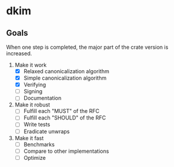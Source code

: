 # dkim

## Goals

When one step is completed, the major part of the crate version is increased.

1. Make it work
    - [x] Relaxed canonicalization algorithm
    - [x] Simple canonicalization algorithm
    - [x] Verifying
    - [ ] Signing
    - [ ] Documentation
2. Make it robust
    - [ ] Fulfill each "MUST" of the RFC
    - [ ] Fulfill each "SHOULD" of the RFC
    - [ ] Write tests
    - [ ] Eradicate unwraps
3. Make it fast
    - [ ] Benchmarks
    - [ ] Compare to other implementations
    - [ ] Optimize
